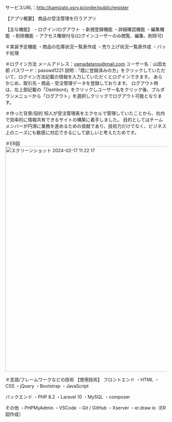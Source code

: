 サービスURL：http://kamizato.xsrv.jp/order/public/register

【アプリ概要】
商品の受注管理を行うアプリ

【主な機能】
・ログイン/ログアウト
・新規登録機能 
・詳細確認機能 
・編集機能 
・削除機能
・アクセス権限付与(ログインユーザーのみ閲覧、編集、削除可)

＃実装予定機能
・商品の在庫状況一覧表作成
・売り上げ状況一覧表作成
・バッチ処理

＃ログイン方法
メールアドレス：yamadatarou@mail.com
ユーザー名：山田太郎
パスワード：passwd1221
説明：「既に登録済みの方」をクリックしていただいて、ログイン方法記載の情報を入力していただくとログインできます。
あらかじめ、取引先・商品・受注管理データを登録しております。
ログアウト時は、左上部記載の「Dashbord」をクリックしユーザー名をクリック後、プルダウンメニューから「ログアウト」を選択しクリックでログアウト可能となります。

＃作った背景/目的
知人が受注管理表をエクセルで管理していたことから、社内で効率的に情報共有できるサイトの構築に着手しました。
目的としてはチームメンバーが円滑に業務を進めるための貢献であり、技術力だけでなく、ビジネス上のニーズにも敏感に対応できるにして欲しいと考えたためです。

＃ER図
<img width="703" alt="スクリーンショット 2024-02-17 11 22 17" src="https://github.com/kamizatokasumi/order/assets/153715514/9da004c8-f83b-4944-9427-d263f86cc4c9">


＃言語/フレームワークなどの技術
【使用技術】
フロントエンド
・HTML
・CSS
・jQuery 
・Bootstrap 
・JavaScript

バックエンド
・PHP 8.2
・Laravel 10
・MySQL 
・composer

その他
・PHPMyAdmin
・VSCode
・Git / GitHub
・Xserver
・er.draw io（ER図作成）
